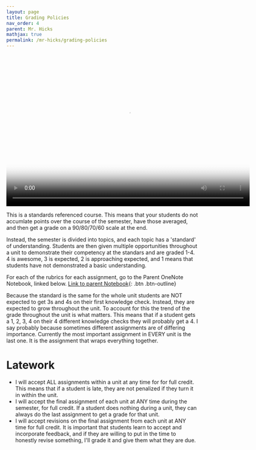 ```yaml
---
layout: page
title: Grading Policies
nav_order: 4
parent: Mr. Hicks
mathjax: true
permalink: /mr-hicks/grading-policies
---
```

<video width="640" height="400"
       poster="/mr-hicks/vids/grading-policies.png"
       controls>
  <source src="/mr-hicks/vids/grading-policies.mp4" type="video/mp4">
</video>

This is a standards referenced course.
This means that your students do not accumlate points over the course of the semester, have those averaged, and then get a grade on a 90/80/70/60 scale at the end.

Instead, the semester is divided into topics, and each topic has a 'standard' of understanding.
Students are then given multiple opportunities throughout a unit to demonstrate their competency at the standars and are graded 1-4.  4 is awesome, 3 is expected, 2 is approaching expected, and 1 means that students have not demonstrated a basic understanding.

For each of the rubrics for each assignment, go to the Parent OneNote Notebook, linked below.
[Link to parent Notebook](https://usd475-my.sharepoint.com/:o:/g/personal/jeffreyhicks_usd475_org/Ev5RzL1Le8xOiJYuyba-qp0BUFaSZUgUYlGMzjUSEZt0ag?e=igjaJ0){: .btn .btn-outline}

Because the standard is the same for the whole unit students are NOT expected to get 3s and 4s on their first knowledge check.
Instead, they are expected to grow throughout the unit.
To account for this the trend of the grade throughout the unit is what matters.
This means that if a student gets a 1, 2, 3, 4 on their 4 different knowledge checks they will probably get a 4.
I say probably because sometimes different assignments are of differing importance.
Currently the most important assignment in EVERY unit is the last one.
It is the assignment that wraps everything together.

# Latework
  * I will accept ALL assignments within a unit at any time for for full credit.  This means that if a student is late, they are not penalized if they turn it in within the unit.
  * I will accept the final assignment of each unit at ANY time during the semester, for full credit.  If a student does nothing during a unit, they can always do the last assignment to get a grade for that unit.
  * I will accept revisions on the final assignment from each unit at ANY time for full credit.  It is important that students learn to accept and incorporate feedback, and if they are willing to put in the time to honestly revise something, I'll grade it and give them what they are due.
